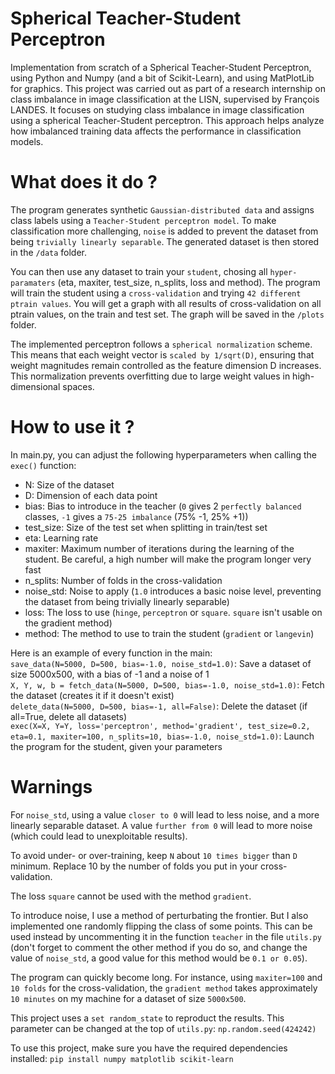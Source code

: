 # Spherical Teacher-Student Perceptron

Implementation from scratch of a Spherical Teacher-Student Perceptron, using Python and Numpy (and a bit of Scikit-Learn), and using MatPlotLib for graphics. This project was carried out as part of a research internship on class imbalance in image classification at the LISN, supervised by François LANDES. It focuses on studying class imbalance in image classification using a spherical Teacher-Student perceptron. This approach helps analyze how imbalanced training data affects the performance in classification models.

# What does it do ?

The program generates synthetic `Gaussian-distributed data` and assigns class labels using a `Teacher-Student perceptron model`. To make classification more challenging, `noise` is added to prevent the dataset from being `trivially linearly separable`. The generated dataset is then stored in the `/data` folder.

You can then use any dataset to train your `student`, chosing all `hyper-paramaters` (eta, maxiter, test_size, n_splits, loss and method). The program will train the student using a `cross-validation` and trying `42 different ptrain values`. You will get a graph with all results of cross-validation on all ptrain values, on the train and test set. The graph will be saved in the `/plots` folder.

The implemented perceptron follows a `spherical normalization` scheme. This means that each weight vector is `scaled by 1/sqrt(D)`, ensuring that weight magnitudes remain controlled as the feature dimension D increases. This normalization prevents overfitting due to large weight values in high-dimensional spaces.

# How to use it ?

In main.py, you can adjust the following hyperparameters when calling the `exec()` function:
- N: Size of the dataset
- D: Dimension of each data point
- bias: Bias to introduce in the teacher (`0` gives 2 `perfectly balanced` classes, `-1` gives a `75-25 imbalance` (75% -1, 25% +1))
- test_size: Size of the test set when splitting in train/test set
- eta: Learning rate
- maxiter: Maximum number of iterations during the learning of the student. Be careful, a high number will make the program longer very fast
- n_splits: Number of folds in the cross-validation
- noise_std: Noise to apply (`1.0` introduces a basic noise level, preventing the dataset from being trivially linearly separable)
- loss: The loss to use (`hinge`, `perceptron` or `square`. `square` isn't usable on the gradient method)
- method: The method to use to train the student (`gradient` or `langevin`)

Here is an example of every function in the main:  
`save_data(N=5000, D=500, bias=-1.0, noise_std=1.0)`: Save a dataset of size 5000x500, with a bias of -1 and a noise of 1  
`X, Y, w, b = fetch_data(N=5000, D=500, bias=-1.0, noise_std=1.0)`: Fetch the dataset (creates it if it doesn't exist)  
`delete_data(N=5000, D=500, bias=-1, all=False)`: Delete the dataset (if all=True, delete all datasets)  
`exec(X=X, Y=Y, loss='perceptron', method='gradient', test_size=0.2, eta=0.1, maxiter=100, n_splits=10, bias=-1.0, noise_std=1.0)`: Launch the program for the student, given your parameters

# Warnings

For `noise_std`, using a value `closer to 0` will lead to less noise, and a more linearly separable dataset. A value `further from 0` will lead to more noise (which could lead to unexploitable results).

To avoid under- or over-training, keep `N` about `10 times bigger` than `D` minimum. Replace 10 by the number of folds you put in your cross-validation.

The loss `square` cannot be used with the method `gradient`.

To introduce noise, I use a method of perturbating the frontier. But I also implemented one randomly flipping the class of some points. This can be used instead by uncommenting it in the function `teacher` in the file `utils.py` (don't forget to comment the other method if you do so, and change the value of `noise_std`, a good value for this method would be `0.1 or 0.05`).

The program can quickly become long. For instance, using `maxiter=100` and `10 folds` for the cross-validation, the `gradient method` takes approximately `10 minutes` on my machine for a dataset of size `5000x500`.

This project uses a `set random_state` to reproduct the results. This parameter can be changed at the top of `utils.py`: `np.random.seed(424242)`

To use this project, make sure you have the required dependencies installed: `pip install numpy matplotlib scikit-learn`
